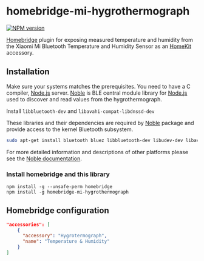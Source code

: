 # homebridge-mi-hygrothermograph
[![NPM version](https://badge.fury.io/js/homebridge-weather.svg)](https://npmjs.org/package/homebridge-weather)

[Homebridge](https://github.com/nfarina/homebridge) plugin for exposing measured temperature and humidity from the Xiaomi Mi Bluetooth Temperature and Humidity Sensor as an [HomeKit](https://www.apple.com/ios/home/) accessory.

## Installation
Make sure your systems matches the prerequisites. You need to have a C compiler, [Node.js](https://nodejs.org/) server. [Noble](https://github.com/noble/noble) is BLE central module library for [Node.js](https://nodejs.org/) used to discover and read values from the hygrothermograph. 
 
Install `libbluetooth-dev` and `libavahi-compat-libdnssd-dev`

 These libraries and their dependencies are required by [Noble](https://www.npmjs.com/package/noble) package and provide access to the kernel Bluetooth subsystem.

```sh
sudo apt-get install bluetooth bluez libbluetooth-dev libudev-dev libavahi-compat-libdnssd-dev
```

For more detailed information and descriptions of other platforms please see the [Noble documentation](https://www.npmjs.com/package/noble#readme).
 
### Install homebridge and this library
```
npm install -g --unsafe-perm homebridge
npm install -g homebridge-mi-hygrothermograph
```

## Homebridge configuration

```json
"accessories": [
    {
      "accessory": "Hygrotermograph",
      "name": "Temperature & Humidity"
    }
]
```